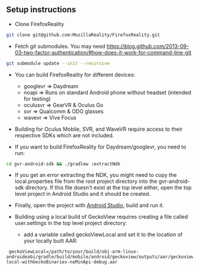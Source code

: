 ## Setup instructions

* Clone FirefoxReality
```bash
git clone git@github.com:MozillaReality/FirefoxReality.git
```
* Fetch git submodules. You may need https://blog.github.com/2013-09-03-two-factor-authentication/#how-does-it-work-for-command-line-git
```bash
git submodule update --init --recursive
```

* You can build FirefoxReality for different devices:
    * googlevr => Daydream
    * noapi => Runs on standard Android phone without headset (intended for testing)
    * oculusvr => GearVR & Oculus Go
    * svr => Qualcomm & ODG glasses
    * wavevr => Vive Focus

* Building for Oculus Mobile, SVR, and WaveVR require access to their respective SDKs which are not included.

* If you want to build FirefoxReality for Daydream/googlevr, you need to run:
```bash
cd gvr-android-sdk && ./gradlew :extractNdk
```
* If you get an error extracting the NDK, you might need to copy the local.properties file from the root project directory into the gvr-android-sdk directory. If this file doesn't exist at the top level either, open the top level project in Android Studio and it should be created.

* Finally, open the project with [Android Studio](https://developer.android.com/studio/index.html), build and run it.

* Building using a local build of GeckoView requires creating a file called user.settings in the top level project directory:
    * add a variable called geckoViewLocal and set it to the location of your locally built AAR:
```
 geckoViewLocal=/path/to/your/build/obj-arm-linux-androideabi/gradle/build/mobile/android/geckoview/outputs/aar/geckoview-local-withGeckoBinaries-noMinApi-debug.aar
```
